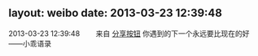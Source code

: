 layout: weibo
date: 2013-03-23 12:39:48
---
<meta name="referrer" content="no-referrer" />

2013-03-23 12:39:48  &nbsp;&nbsp;&nbsp;&nbsp;&nbsp;&nbsp; 来自 <a href="http://app.weibo.com/t/feed/cUcI1A" rel="nofollow">分享按钮</a>
你遇到的下一个永远要比现在的好 ——小乖语录 ​​​
